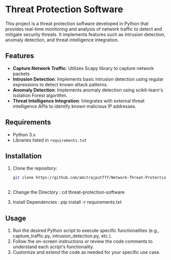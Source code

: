 # Threat Protection Software

This project is a threat protection software developed in Python that provides real-time monitoring and analysis of network traffic to detect and mitigate security threats. It implements features such as intrusion detection, anomaly detection, and threat intelligence integration.

## Features

- **Capture Network Traffic**: Utilizes Scapy library to capture network packets.
- **Intrusion Detection**: Implements basic intrusion detection using regular expressions to detect known attack patterns.
- **Anomaly Detection**: Implements anomaly detection using scikit-learn's Isolation Forest algorithm.
- **Threat Intelligence Integration**: Integrates with external threat intelligence APIs to identify known malicious IP addresses.

## Requirements

- Python 3.x
- Libraries listed in `requirements.txt`

## Installation

1. Clone the repository:

   ```bash
   git clone https://github.com/amitrajputfff/Network-Threat-Protection.git
  
2. Change the Directory :
   cd threat-protection-software
3. Install Dependencies :
   pip install -r requirements.txt

## Usage

1. Run the desired Python script to execute specific functionalities (e.g., capture_traffic.py, intrusion_detection.py, etc.).
2. Follow the on-screen instructions or review the code comments to understand each script's functionality.
3. Customize and extend the code as needed for your specific use case.




